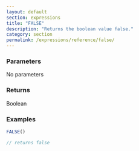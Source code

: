 ```yaml
---
layout: default
section: expressions
title: "FALSE"
description: "Returns the boolean value false."
category: section
permalink: /expressions/reference/false/
---
```


### Parameters

No parameters

### Returns

Boolean

### Examples

```js
FALSE()

// returns false
```